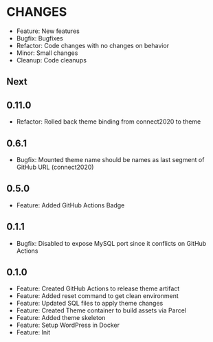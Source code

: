 # CHANGES

- Feature: New features
- Bugfix: Bugfixes
- Refactor: Code changes with no changes on behavior
- Minor: Small changes
- Cleanup: Code cleanups

## Next

## 0.11.0

- Refactor: Rolled back theme binding from connect2020 to theme

## 0.6.1

- Bugfix: Mounted theme name should be names as last segment of GitHub URL (connect2020)

## 0.5.0

- Feature: Added GitHub Actions Badge

## 0.1.1

- Bugfix: Disabled to expose MySQL port since it conflicts on GitHub Actions

## 0.1.0

- Feature: Created GitHub Actions to release theme artifact
- Feature: Added reset command to get clean environment
- Feature: Updated SQL files to apply theme changes
- Feature: Created Theme container to build assets via Parcel
- Feature: Added theme skeleton
- Feature: Setup WordPress in Docker
- Feature: Init
